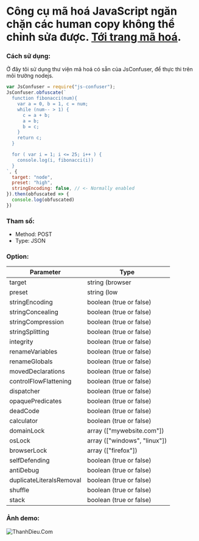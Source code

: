 # Công cụ mã hoá JavaScript ngăn chặn các human copy không thể chỉnh sửa được. [Tới trang mã hoá](https://fakebill.thanhdieutv.com/tools/obfuscate-javascript).

### Cách sử dụng:

Ở đây tôi sử dụng thư viện mã hoá có sẵn của JsConfuser, để thực thi trên môi trường nodejs.

```javascript
var JsConfuser = require("js-confuser");
JsConfuser.obfuscate(`
  function fibonacci(num){   
    var a = 0, b = 1, c = num;
    while (num-- > 1) {
      c = a + b;
      a = b;
      b = c;
    }
    return c;
  }

  for ( var i = 1; i <= 25; i++ ) {
    console.log(i, fibonacci(i))
  }
`, {
  target: "node",
  preset: "high",
  stringEncoding: false, // <- Normally enabled
}).then(obfuscated => {
  console.log(obfuscated)
})
```
### Tham số:
+ Method: POST
+ Type: JSON

### Option:
| Parameter | Type |
| --- | --- |
| target | string (browser | nodejs) |
| preset | string (low | medium | high) |
| stringEncoding | boolean (true or false) |
| stringConcealing | boolean (true or false) |
| stringCompression | boolean (true or false) |
| stringSplitting | boolean (true or false) |
| integrity | boolean (true or false) |
| renameVariables | boolean (true or false) |
| renameGlobals | boolean (true or false) |
| movedDeclarations | boolean (true or false) |
| controlFlowFlattening | boolean (true or false) |
| dispatcher | boolean (true or false) |
| opaquePredicates | boolean (true or false) |
| deadCode | boolean (true or false) |
| calculator | boolean (true or false) |
| domainLock | array (["mywebsite.com"]) |
| osLock | array (["windows", "linux"]) |
| browserLock | array (["firefox"]) |
| selfDefending | boolean (true or false) |
| antiDebug | boolean (true or false) |
| duplicateLiteralsRemoval | boolean (true or false) |
| shuffle | boolean (true or false) |
| stack | boolean (true or false) |

### Ảnh demo:

![ThanhDieu.Com](https://i.imgur.com/WeeRrzP.png)
